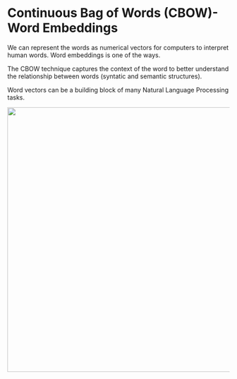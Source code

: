 # Continuous Bag of Words (CBOW)- Word Embeddings

We can represent the words as numerical vectors for computers to interpret human words. Word embeddings is one of the ways.

The CBOW technique captures the context of the word to better understand the relationship between words (syntatic and semantic structures).

Word vectors can be a building block of many Natural Language Processing tasks.


<img src='https://drive.google.com/uc?id=11UcTETIGoFccIxp1PS75OSXPPNxWn_sa' width='600'>
